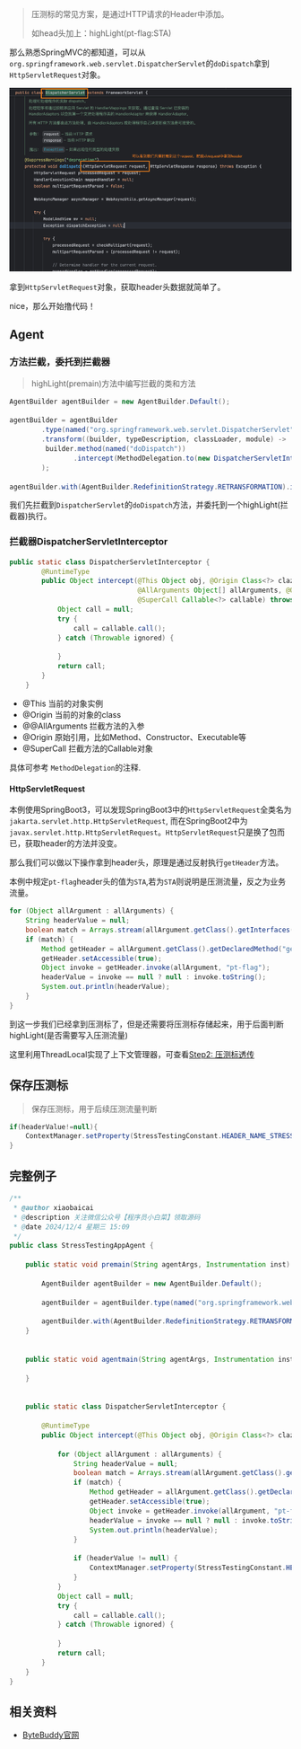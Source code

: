 > 压测标的常见方案，是通过HTTP请求的Header中添加。
> 
> 如head头加上：highLight(pt-flag:STA)

那么熟悉SpringMVC的都知道，可以从`org.springframework.web.servlet.DispatcherServlet`的`doDispatch`拿到`HttpServletRequest`对象。

![img.png](../img/recognize_stress_flag_dispartcherservlet.png)

拿到`HttpServletRequest`对象，获取header头数据就简单了。

nice，那么开始撸代码！

## Agent

### 方法拦截，委托到拦截器
> highLight(premain)方法中编写拦截的类和方法
```java
AgentBuilder agentBuilder = new AgentBuilder.Default();

agentBuilder = agentBuilder
        .type(named("org.springframework.web.servlet.DispatcherServlet"))
        .transform((builder, typeDescription, classLoader, module) -> 
         builder.method(named("doDispatch"))
                .intercept(MethodDelegation.to(new DispatcherServletInterceptor()))
        );

agentBuilder.with(AgentBuilder.RedefinitionStrategy.RETRANSFORMATION).installOn(inst);
```
我们先拦截到`DispatcherServlet`的`doDispatch`方法，并委托到一个highLight(拦截器)执行。

### 拦截器DispatcherServletInterceptor
```java
public static class DispatcherServletInterceptor {
        @RuntimeType
        public Object intercept(@This Object obj, @Origin Class<?> clazz, 
                                @AllArguments Object[] allArguments, @Origin Method method, 
                                @SuperCall Callable<?> callable) throws Throwable {
            Object call = null;
            try {
                call = callable.call();
            } catch (Throwable ignored) {

            }
            return call;
        }
    }
```
* @This 当前的对象实例
* @Origin 当前的对象的class
* @@AllArguments 拦截方法的入参
* @Origin 原始引用，比如Method、Constructor、Executable等
* @SuperCall 拦截方法的Callable对象

具体可参考 `MethodDelegation`的注释.

#### HttpServletRequest

本例使用SpringBoot3，可以发现SpringBoot3中的`HttpServletRequest`全类名为`jakarta.servlet.http.HttpServletRequest`,
而在SpringBoot2中为`javax.servlet.http.HttpServletRequest`。`HttpServletRequest`只是换了包而已，获取header的方法并没变。

那么我们可以做以下操作拿到header头，原理是通过反射执行`getHeader`方法。

本例中规定`pt-flag`header头的值为`STA`,若为`STA`则说明是压测流量，反之为业务流量。
```java
for (Object allArgument : allArguments) {
    String headerValue = null;
    boolean match = Arrays.stream(allArgument.getClass().getInterfaces()).anyMatch(t -> "jakarta.servlet.http.HttpServletRequest".equals(t.getName()));
    if (match) {
        Method getHeader = allArgument.getClass().getDeclaredMethod("getHeader", String.class);
        getHeader.setAccessible(true);
        Object invoke = getHeader.invoke(allArgument, "pt-flag");
        headerValue = invoke == null ? null : invoke.toString();
        System.out.println(headerValue);
    }
}
```
到这一步我们已经拿到压测标了，但是还需要将压测标存储起来，用于后面判断highLight(是否需要写入压测流量)

这里利用ThreadLocal实现了上下文管理器，可查看[Step2: 压测标透传](/stress_testing_agent/md/stress_flag_transfer.md)



## 保存压测标

> 保存压测标，用于后续压测流量判断

```java
if(headerValue!=null){
    ContextManager.setProperty(StressTestingConstant.HEADER_NAME_STRESS_TESTING_FLAG,StressTestingConstant.HEADER_VALUE_STRESS_TESTING_FLAG.equals(headerValue));
}
```

## 完整例子

```java
/**
 * @author xiaobaicai
 * @description 关注微信公众号【程序员小白菜】领取源码
 * @date 2024/12/4 星期三 15:09
 */
public class StressTestingAppAgent {

    public static void premain(String agentArgs, Instrumentation inst) {

        AgentBuilder agentBuilder = new AgentBuilder.Default();

        agentBuilder = agentBuilder.type(named("org.springframework.web.servlet.DispatcherServlet")).transform((builder, typeDescription, classLoader, module) -> builder.method(named("doDispatch")).intercept(MethodDelegation.to(new DispatcherServletInterceptor())));

        agentBuilder.with(AgentBuilder.RedefinitionStrategy.RETRANSFORMATION).installOn(inst);
    }


    public static void agentmain(String agentArgs, Instrumentation inst) {

    }


    public static class DispatcherServletInterceptor {

        @RuntimeType
        public Object intercept(@This Object obj, @Origin Class<?> clazz, @AllArguments Object[] allArguments, @Origin Method method, @SuperCall Callable<?> callable) throws Throwable {

            for (Object allArgument : allArguments) {
                String headerValue = null;
                boolean match = Arrays.stream(allArgument.getClass().getInterfaces()).anyMatch(t -> "jakarta.servlet.http.HttpServletRequest".equals(t.getName()));
                if (match) {
                    Method getHeader = allArgument.getClass().getDeclaredMethod("getHeader", String.class);
                    getHeader.setAccessible(true);
                    Object invoke = getHeader.invoke(allArgument, "pt-flag");
                    headerValue = invoke == null ? null : invoke.toString();
                    System.out.println(headerValue);
                }

                if (headerValue != null) {
                    ContextManager.setProperty(StressTestingConstant.HEADER_NAME_STRESS_TESTING_FLAG, StressTestingConstant.HEADER_VALUE_STRESS_TESTING_FLAG.equals(headerValue));
                }
            }
            Object call = null;
            try {
                call = callable.call();
            } catch (Throwable ignored) {

            }
            return call;
        }
    }
}
```



## 相关资料

* [ByteBuddy官网](https://github.com/raphw/byte-buddy)

